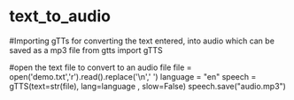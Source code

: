 # text_to_audio

#Importing gTTs for converting the text entered, into audio which can be saved as a mp3 file
from gtts import gTTS

#open the text file to convert to an audio file
file = open('demo.txt','r').read().replace('\n',' ')
language = "en"
speech = gTTS(text=str(file), lang=language , slow=False)
speech.save("audio.mp3")
